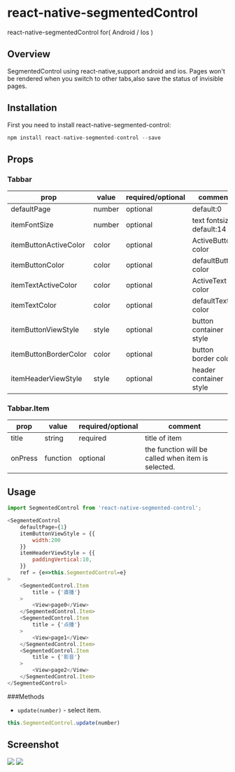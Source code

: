 # react-native-segmentedControl
react-native-segmentedControl for( Android / Ios )


## Overview
SegmentedControl using react-native,support android and ios.
Pages won't be rendered when you switch to other tabs,also save the status of invisible pages.

## Installation

First you need to install react-native-segmented-control:

```javascript
npm install react-native-segmented-control --save
```

## Props

### Tabbar

| prop | value | required/optional | comment |
| --- | --- | --- | --- |
| defaultPage | number | optional | default:0 |
| itemFontSize | number | optional | text fontsize default:14  |
| itemButtonActiveColor | color | optional | ActiveButton color |
| itemButtonColor | color | optional | defaultButton color |
| itemTextActiveColor | color | optional | ActiveText color |
| itemTextColor | color | optional | defaultText color |
| itemButtonViewStyle | style | optional | button container style |
| itemButtonBorderColor | color | optional | button border color |
| itemHeaderViewStyle | style | optional | header container style |


### Tabbar.Item

| prop | value | required/optional | comment |
| --- | --- | --- | --- |
| title | string | required | title of item |
| onPress | function | optional | the function will be called when item is selected. |


## Usage

```javascript
import SegmentedControl from 'react-native-segmented-control';

<SegmentedControl
    defaultPage={1}
    itemButtonViewStyle = {{
        width:200
    }}
    itemHeaderViewStyle = {{
        paddingVertical:10,
    }}
    ref = {e=>this.SegmentedControl=e}
>
    <SegmentedControl.Item
        title = {'直播'}
    >
        <View>page0</View>
    </SegmentedControl.Item>
    <SegmentedControl.Item
        title = {'点播'}
    >
        <View>page1</View>
    </SegmentedControl.Item>
    <SegmentedControl.Item
        title = {'影音'}
    >
        <View>page2</View>
    </SegmentedControl.Item>
</SegmentedControl>

```

###Methods
* `update(number)` - select item.
```javascript
this.SegmentedControl.update(number)
```

## Screenshot
![](https://github.com/ngstyle/react-native-tabBar/raw/master/screenshot/screenshot_ios.jpg)
![](https://github.com/ngstyle/react-native-tabBar/raw/master/screenshot/screenshot_android.jpg)
